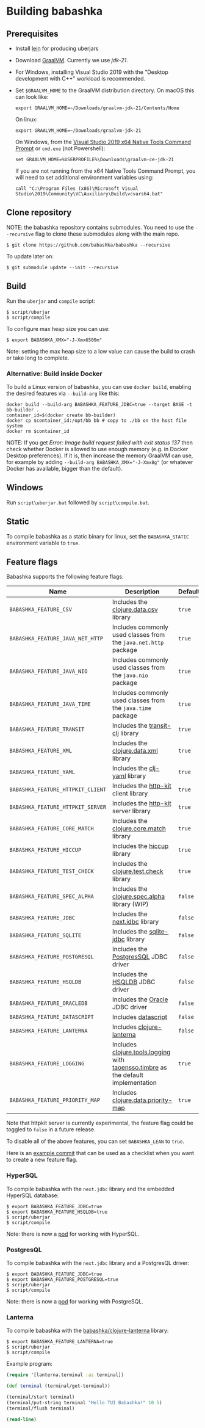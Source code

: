# Building babashka

## Prerequisites

- Install [lein](https://leiningen.org/) for producing uberjars
- Download [GraalVM](https://www.graalvm.org/downloads/). Currently we use *jdk-21*.
- For Windows, installing Visual Studio 2019 with the "Desktop development
with C++" workload is recommended.
- Set `$GRAALVM_HOME` to the GraalVM distribution directory. On macOS this can look like:

  ``` shell
  export GRAALVM_HOME=~/Downloads/graalvm-jdk-21/Contents/Home
  ```

  On linux:

  ``` shell
  export GRAALVM_HOME=~/Downloads/graalvm-jdk-21
  ```

  On Windows, from the [Visual Studio 2019 x64 Native Tools Command Prompt](https://github.com/oracle/graal/issues/2116#issuecomment-590470806) or `cmd.exe` (not Powershell):
  ```
  set GRAALVM_HOME=%USERPROFILE%\Downloads\graalvm-ce-jdk-21
  ```
  If you are not running from the x64 Native Tools Command Prompt, you will need to set additional environment variables using:
  ```
  call "C:\Program Files (x86)\Microsoft Visual Studio\2019\Community\VC\Auxiliary\Build\vcvars64.bat"
  ```

## Clone repository

NOTE: the babashka repository contains submodules. You need to use the
`--recursive` flag to clone these submodules along with the main repo.

``` shellsession
$ git clone https://github.com/babashka/babashka --recursive
```

To update later on:

``` shellsession
$ git submodule update --init --recursive
```

## Build

Run the `uberjar` and `compile` script:

``` shell
$ script/uberjar
$ script/compile
```

To configure max heap size you can use:

```
$ export BABASHKA_XMX="-J-Xmx6500m"
```

Note: setting the max heap size to a low value can cause the build to crash or
take long to complete.

### Alternative: Build inside Docker

To build a Linux version of babashka, you can use `docker build`, enabling the
desired features via `--build-arg` like this:

```shell
docker build --build-arg BABASHKA_FEATURE_JDBC=true --target BASE -t bb-builder .
container_id=$(docker create bb-builder)
docker cp $container_id:/opt/bb bb # copy to ./bb on the host file system
docker rm $container_id
```

NOTE: If you get _Error: Image build request failed with exit status 137_ then
check whether Docker is allowed to use enough memory (e.g. in Docker Desktop
preferences). If it is, then increase the memory GraalVM can use, for example
by adding `--build-arg BABASHKA_XMX="-J-Xmx8g"`
(or whatever Docker has available, bigger than the default).

## Windows

Run `script\uberjar.bat` followed by `script\compile.bat`.

## Static

To compile babashka as a static binary for linux, set the `BABASHKA_STATIC`
environment variable to `true`.

## Feature flags

Babashka supports the following feature flags:

| Name   |  Description                                 | Default  |
|--------|----------------------------------------------|----------|
| `BABASHKA_FEATURE_CSV` | Includes the [clojure.data.csv](https://github.com/clojure/data.csv) library | `true` |
| `BABASHKA_FEATURE_JAVA_NET_HTTP` | Includes commonly used classes from the `java.net.http` package | `true` |
| `BABASHKA_FEATURE_JAVA_NIO` | Includes commonly used classes from the `java.nio` package | `true` |
| `BABASHKA_FEATURE_JAVA_TIME` | Includes commonly used classes from the `java.time` package | `true` |
| `BABASHKA_FEATURE_TRANSIT` | Includes the [transit-clj](https://github.com/cognitect/transit-clj) library | `true` |
| `BABASHKA_FEATURE_XML` | Includes the [clojure.data.xml](https://github.com/clojure/data.xml) library | `true` |
| `BABASHKA_FEATURE_YAML` | Includes the [clj-yaml](https://github.com/clj-commons/clj-yaml) library | `true` |
| `BABASHKA_FEATURE_HTTPKIT_CLIENT` | Includes the [http-kit](https://github.com/http-kit/http-kit) client library | `true` |
| `BABASHKA_FEATURE_HTTPKIT_SERVER` | Includes the [http-kit](https://github.com/http-kit/http-kit) server library | `true` |
| `BABASHKA_FEATURE_CORE_MATCH` | Includes the [clojure.core.match](https://github.com/clojure/core.match) library | `true` |
| `BABASHKA_FEATURE_HICCUP` | Includes the [hiccup](https://github.com/weavejester/hiccup) library | `true` |
| `BABASHKA_FEATURE_TEST_CHECK` | Includes the [clojure.test.check](https://github.com/clojure/test.check) library | `true` |
| `BABASHKA_FEATURE_SPEC_ALPHA` | Includes the [clojure.spec.alpha](https://github.com/clojure/spec.alpha) library (WIP) | `false` |
| `BABASHKA_FEATURE_JDBC` | Includes the [next.jdbc](https://github.com/seancorfield/next-jdbc) library | `false`    |
| `BABASHKA_FEATURE_SQLITE` | Includes the [sqlite-jdbc](https://github.com/xerial/sqlite-jdbc) library | `false`    |
| `BABASHKA_FEATURE_POSTGRESQL` | Includes the [PostgresSQL](https://jdbc.postgresql.org/) JDBC driver |  `false` |
| `BABASHKA_FEATURE_HSQLDB` | Includes the [HSQLDB](http://www.hsqldb.org/) JDBC driver | `false` |
| `BABASHKA_FEATURE_ORACLEDB` | Includes the [Oracle](https://www.oracle.com/database/technologies/appdev/jdbc.html) JDBC driver | `false` |
| `BABASHKA_FEATURE_DATASCRIPT` | Includes [datascript](https://github.com/tonsky/datascript) | `false` |
| `BABASHKA_FEATURE_LANTERNA` | Includes [clojure-lanterna](https://github.com/babashka/clojure-lanterna) | `false` |
| `BABASHKA_FEATURE_LOGGING` | Includes [clojure.tools.logging](https://github.com/clojure/tools.logging) with [taoensso.timbre](https://github.com/ptaoussanis/timbre) as the default implementation| `true` |
| `BABASHKA_FEATURE_PRIORITY_MAP` | Includes [clojure.data.priority-map](https://github.com/clojure/data.priority-map) | `true` |

Note that httpkit server is currently experimental, the feature flag could be toggled to `false` in a future release.

To disable all of the above features, you can set `BABASHKA_LEAN` to `true`.

Here is an [example
commit](https://github.com/babashka/babashka/commit/13f65f05aeff891678e88965d9fbd146bfa87f4e)
that can be used as a checklist when you want to create a new feature flag.

### HyperSQL

To compile babashka with the `next.jdbc` library and the embedded HyperSQL
database:

``` shell
$ export BABASHKA_FEATURE_JDBC=true
$ export BABASHKA_FEATURE_HSQLDB=true
$ script/uberjar
$ script/compile
```

Note: there is now a [pod](https://github.com/babashka/babashka-sql-pods) for working with HyperSQL.

### PostgresQL

To compile babashka with the `next.jdbc` library and a PostgresQL driver:

``` shell
$ export BABASHKA_FEATURE_JDBC=true
$ export BABASHKA_FEATURE_POSTGRESQL=true
$ script/uberjar
$ script/compile
```

Note: there is now a [pod](https://github.com/babashka/babashka-sql-pods) for working with PostgreSQL.

### Lanterna

To compile babashka with the [babashka/clojure-lanterna](https://github.com/babashka/clojure-lanterna) library:

``` shell
$ export BABASHKA_FEATURE_LANTERNA=true
$ script/uberjar
$ script/compile
```

Example program:

``` clojure
(require '[lanterna.terminal :as terminal])

(def terminal (terminal/get-terminal))

(terminal/start terminal)
(terminal/put-string terminal "Hello TUI Babashka!" 10 5)
(terminal/flush terminal)

(read-line)
```
